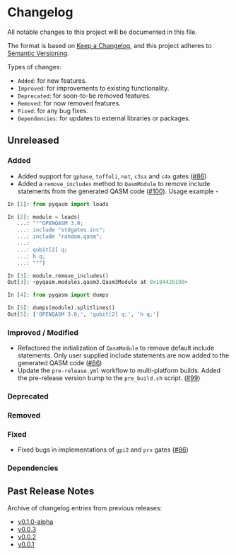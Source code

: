 # Changelog

All notable changes to this project will be documented in this file.

The format is based on [Keep a Changelog](https://keepachangelog.com/en/1.1.0/), and this project adheres to [Semantic Versioning](https://semver.org/spec/v2.0.0.html).

Types of changes:
- `Added`: for new features.
- `Improved`: for improvements to existing functionality.
- `Deprecated`: for soon-to-be removed features.
- `Removed`: for now removed features.
- `Fixed`: for any bug fixes.
- `Dependencies`: for updates to external libraries or packages.

## Unreleased

### Added
- Added support for `gphase`, `toffoli`, `not`, `c3sx` and `c4x` gates ([#86](https://github.com/qBraid/pyqasm/pull/86))
- Added a `remove_includes` method to `QasmModule` to remove include statements from the generated QASM code ([#100](https://github.com/qBraid/pyqasm/pull/100)). Usage example - 

```python
In [1]: from pyqasm import loads

In [2]: module = loads(
   ...: """OPENQASM 3.0;
   ...: include "stdgates.inc";
   ...: include "random.qasm";
   ...: 
   ...: qubit[2] q;
   ...: h q;
   ...: """)

In [3]: module.remove_includes()
Out[3]: <pyqasm.modules.qasm3.Qasm3Module at 0x10442b190>

In [4]: from pyqasm import dumps

In [5]: dumps(module).splitlines()
Out[5]: ['OPENQASM 3.0;', 'qubit[2] q;', 'h q;']
```

### Improved / Modified
 - Refactored the initialization of `QasmModule` to remove default include statements. Only user supplied include statements are now added to the generated QASM code ([#86](https://github.com/qBraid/pyqasm/pull/86))
- Update the `pre-release.yml` workflow to multi-platform builds. Added the pre-release version bump to the `pre_build.sh` script. ([#99](https://github.com/qBraid/pyqasm/pull/99))


### Deprecated

### Removed

### Fixed
- Fixed bugs in implementations of `gpi2` and `prx` gates ([#86](https://github.com/qBraid/pyqasm/pull/86))

### Dependencies

## Past Release Notes

Archive of changelog entries from previous releases:

- [v0.1.0-alpha](https://github.com/qBraid/pyqasm/releases/tag/v0.1.0-alpha)
- [v0.0.3](https://github.com/qBraid/pyqasm/releases/tag/v0.0.3)
- [v0.0.2](https://github.com/qBraid/pyqasm/releases/tag/v0.0.2)
- [v0.0.1](https://github.com/qBraid/pyqasm/releases/tag/v0.0.1)
